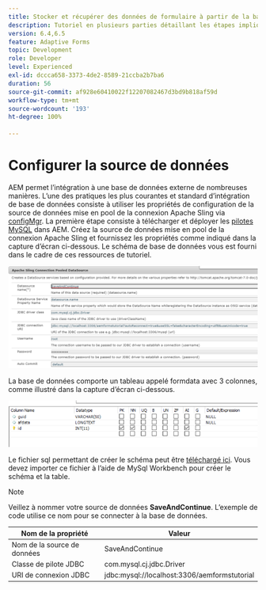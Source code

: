 ```yaml
---
title: Stocker et récupérer des données de formulaire à partir de la base de données MySQL - Configurer la source de données
description: Tutoriel en plusieurs parties détaillant les étapes impliquées dans le stockage et la récupération des données de formulaire
version: 6.4,6.5
feature: Adaptive Forms
topic: Development
role: Developer
level: Experienced
exl-id: dccca658-3373-4de2-8589-21ccba2b7ba6
duration: 56
source-git-commit: af928e60410022f12207082467d3bd9b818af59d
workflow-type: tm+mt
source-wordcount: '193'
ht-degree: 100%

---
```


# Configurer la source de données

AEM permet l’intégration à une base de données externe de nombreuses manières. L’une des pratiques les plus courantes et standard d’intégration de base de données consiste à utiliser les propriétés de configuration de la source de données mise en pool de la connexion Apache Sling via [configMgr](http://localhost:4502/system/console/configMgr).
La première étape consiste à télécharger et déployer les [pilotes MySQL](https://mvnrepository.com/artifact/mysql/mysql-connector-java) dans AEM.
Créez la source de données mise en pool de la connexion Apache Sling et fournissez les propriétés comme indiqué dans la capture d’écran ci-dessous. Le schéma de base de données vous est fourni dans le cadre de ces ressources de tutoriel.

![data-source](assets/save-continue.PNG)

La base de données comporte un tableau appelé formdata avec 3 colonnes, comme illustré dans la capture d’écran ci-dessous.

![data-base](assets/data-base-tables.PNG)

Le fichier sql permettant de créer le schéma peut être [téléchargé ici](assets/form-data-db.sql). Vous devez importer ce fichier à l’aide de MySql Workbench pour créer le schéma et la table.

>[!NOTE]
>Veillez à nommer votre source de données **SaveAndContinue**. L’exemple de code utilise ce nom pour se connecter à la base de données.

| Nom de la propriété | Valeur |
| ------------------------|---------------------------------------|
| Nom de la source de données | SaveAndContinue |
| Classe de pilote JDBC | com.mysql.cj.jdbc.Driver |
| URI de connexion JDBC | jdbc:mysql://localhost:3306/aemformstutorial |
